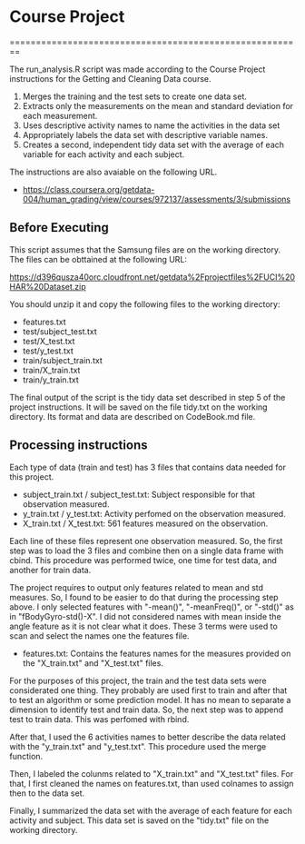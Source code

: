 # Course Project
========================================================

The run_analysis.R script was made according to the Course Project instructions for the Getting and Cleaning Data course.

1. Merges the training and the test sets to create one data set.
2. Extracts only the measurements on the mean and standard deviation for each measurement. 
3. Uses descriptive activity names to name the activities in the data set
4. Appropriately labels the data set with descriptive variable names. 
5. Creates a second, independent tidy data set with the average of each variable for each activity and each subject. 

The instructions are also avaiable on the following URL.

* https://class.coursera.org/getdata-004/human_grading/view/courses/972137/assessments/3/submissions

## Before Executing

This script assumes that the Samsung files are on the working directory. The files can be obttained at the following URL:

https://d396qusza40orc.cloudfront.net/getdata%2Fprojectfiles%2FUCI%20HAR%20Dataset.zip

You should unzip it and copy the following files to the working directory:

* features.txt
* test/subject_test.txt
* test/X_test.txt
* test/y_test.txt
* train/subject_train.txt
* train/X_train.txt
* train/y_train.txt

The final output of the script is the tidy data set described in step 5 of the project instructions. It will be saved on the file tidy.txt on the working directory. Its format and data are described on CodeBook.md file.

## Processing instructions

Each type of data (train and test) has 3 files that contains data needed for this project.

* subject_train.txt / subject_test.txt: Subject responsible for that observation measured.
* y_train.txt / y_test.txt: Activity perfomed on the observation measured.
* X_train.txt / X_test.txt: 561 features measured on the observation.

Each line of these files represent one observation measured. So, the first step was to load the 3 files and combine then on a single data frame with cbind. This procedure was performed twice, one time for test data, and another for train data.

The project requires to output only features related to mean and std measures. So, I found to be easier to do that during the processing step above. I only selected features with "-mean()", "-meanFreq()", or "-std()" as in "fBodyGyro-std()-X". I did not considered names with mean inside the angle feature as it is not clear what it does. These 3 terms were used to scan and select the names one the features file.

* features.txt: Contains the features names for the measures provided on the "X_train.txt" and "X_test.txt" files.

For the purposes of this project, the train and the test data sets were considerated one thing. They probably are used first to train and after that to test an algorithm or some prediction model. It has no mean to separate a dimension to identify test and train data. So, the next step was to append test to train data. This was perfomed with rbind.

After that, I used the 6 activities names to better describe the data related with the "y_train.txt" and "y_test.txt". This procedure used the merge function.

Then, I labeled the colunms related to "X_train.txt" and "X_test.txt" files. For that, I first cleaned the names on features.txt, than used colnames to assign then to the data set.

Finally, I summarized the data set with the average of each feature for each activity and subject. This data set is saved on the "tidy.txt" file on the working directory.
